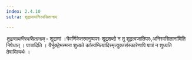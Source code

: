 ```yaml
---
index: 2.4.10
sutra: शूद्राणामनिरवसितानाम्

---
```

_शूद्राणामनिरवसितानाम्_ - शूद्राणां ।त्रैवर्णिकेतरमनुष्यपरः शूद्रशब्दो न तु शूद्रत्वजातिपरः,अनिरवसिताना॑मिति निषेधात् । पात्रादिति । यैर्भुक्ते॒भस्मना शुध्यते कांस्य॑मित्यादिस्मृत्युक्तसंस्कारेणापि पात्रं न शुध्यति तेषामित्यर्थः ।